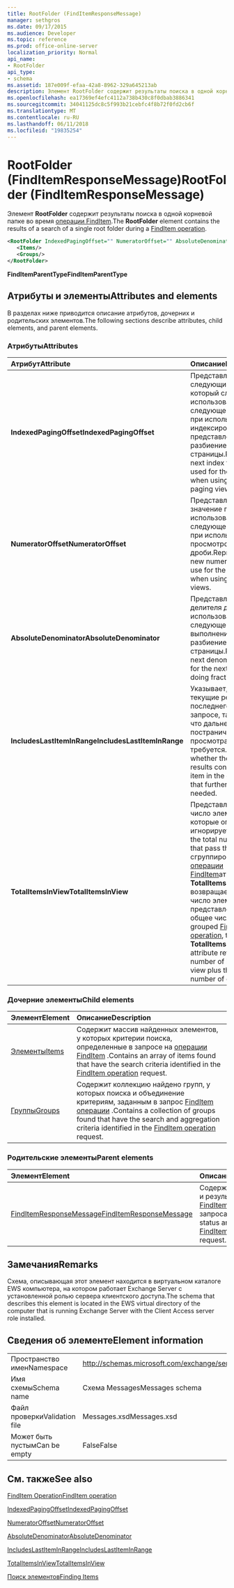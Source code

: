 ```yaml
---
title: RootFolder (FindItemResponseMessage)
manager: sethgros
ms.date: 09/17/2015
ms.audience: Developer
ms.topic: reference
ms.prod: office-online-server
localization_priority: Normal
api_name:
- RootFolder
api_type:
- schema
ms.assetid: 187e009f-efaa-42a8-8962-329a645213ab
description: Элемент RootFolder содержит результаты поиска в одной корневой папке во время операции FindItem.
ms.openlocfilehash: ea17369ef4efc4112a738b430c8f0dbab3886341
ms.sourcegitcommit: 34041125dc8c5f993b21cebfc4f8b72f0fd2cb6f
ms.translationtype: MT
ms.contentlocale: ru-RU
ms.lasthandoff: 06/11/2018
ms.locfileid: "19835254"
---
```

# <a name="rootfolder-finditemresponsemessage"></a><span data-ttu-id="03034-103">RootFolder (FindItemResponseMessage)</span><span class="sxs-lookup"><span data-stu-id="03034-103">RootFolder (FindItemResponseMessage)</span></span>

<span data-ttu-id="03034-104">Элемент **RootFolder** содержит результаты поиска в одной корневой папке во время [операции FindItem](finditem-operation.md).</span><span class="sxs-lookup"><span data-stu-id="03034-104">The **RootFolder** element contains the results of a search of a single root folder during a [FindItem operation](finditem-operation.md).</span></span>
  
```xml
<RootFolder IndexedPagingOffset="" NumeratorOffset="" AbsoluteDenominator="" IncludesLastItemInRange="" TotalItemsInView="">
   <Items/>
   <Groups/>
</RootFolder>
```

 <span data-ttu-id="03034-105">**FindItemParentType**</span><span class="sxs-lookup"><span data-stu-id="03034-105">**FindItemParentType**</span></span>
## <a name="attributes-and-elements"></a><span data-ttu-id="03034-106">Атрибуты и элементы</span><span class="sxs-lookup"><span data-stu-id="03034-106">Attributes and elements</span></span>

<span data-ttu-id="03034-107">В разделах ниже приводится описание атрибутов, дочерних и родительских элементов.</span><span class="sxs-lookup"><span data-stu-id="03034-107">The following sections describe attributes, child elements, and parent elements.</span></span>
  
### <a name="attributes"></a><span data-ttu-id="03034-108">Атрибуты</span><span class="sxs-lookup"><span data-stu-id="03034-108">Attributes</span></span>

|<span data-ttu-id="03034-109">**Атрибут**</span><span class="sxs-lookup"><span data-stu-id="03034-109">**Attribute**</span></span>|<span data-ttu-id="03034-110">**Описание**</span><span class="sxs-lookup"><span data-stu-id="03034-110">**Description**</span></span>|
|:-----|:-----|
|<span data-ttu-id="03034-111">**IndexedPagingOffset**</span><span class="sxs-lookup"><span data-stu-id="03034-111">**IndexedPagingOffset**</span></span> <br/> |<span data-ttu-id="03034-112">Представляет следующий индекс, который следует использовать для следующего запроса при использовании индексированного представления разбиение на страницы.</span><span class="sxs-lookup"><span data-stu-id="03034-112">Represents the next index that should be used for the next request when using an indexed paging view.</span></span>  <br/> |
|<span data-ttu-id="03034-113">**NumeratorOffset**</span><span class="sxs-lookup"><span data-stu-id="03034-113">**NumeratorOffset**</span></span> <br/> |<span data-ttu-id="03034-114">Представляет новое значение перечислителя использовать для следующего запроса при использовании просмотров страниц дроби.</span><span class="sxs-lookup"><span data-stu-id="03034-114">Represents the new numerator value to use for the next request when using fraction page views.</span></span>  <br/> |
|<span data-ttu-id="03034-115">**AbsoluteDenominator**</span><span class="sxs-lookup"><span data-stu-id="03034-115">**AbsoluteDenominator**</span></span> <br/> |<span data-ttu-id="03034-116">Представляет Далее делителя для использования в следующем запросе при выполнении дробная разбиение на страницы.</span><span class="sxs-lookup"><span data-stu-id="03034-116">Represents the next denominator to use for the next request when doing fractional paging.</span></span>  <br/> |
|<span data-ttu-id="03034-117">**IncludesLastItemInRange**</span><span class="sxs-lookup"><span data-stu-id="03034-117">**IncludesLastItemInRange**</span></span> <br/> |<span data-ttu-id="03034-118">Указывает, содержат ли текущие результаты последнего элемента в запросе, таким образом, что дальнейшей постраничного просмотра не требуется.</span><span class="sxs-lookup"><span data-stu-id="03034-118">Indicates whether the current results contain the last item in the query, such that further paging is not needed.</span></span>  <br/> |
|<span data-ttu-id="03034-119">**TotalItemsInView**</span><span class="sxs-lookup"><span data-stu-id="03034-119">**TotalItemsInView**</span></span> <br/> |<span data-ttu-id="03034-120">Представляет общее число элементов, которые ограничение игнорируется.</span><span class="sxs-lookup"><span data-stu-id="03034-120">Represents the total number of items that pass the restriction.</span></span> <span data-ttu-id="03034-121">В сгруппированных [операции FindItem](finditem-operation.md)атрибут **TotalItemsInView** возвращает общее число элементов в представлении, а также общее число групп.</span><span class="sxs-lookup"><span data-stu-id="03034-121">In a grouped [FindItem operation](finditem-operation.md), the **TotalItemsInView** attribute returns the total number of items in the view plus the total number of groups.</span></span>  <br/> |
   
### <a name="child-elements"></a><span data-ttu-id="03034-122">Дочерние элементы</span><span class="sxs-lookup"><span data-stu-id="03034-122">Child elements</span></span>

|<span data-ttu-id="03034-123">**Элемент**</span><span class="sxs-lookup"><span data-stu-id="03034-123">**Element**</span></span>|<span data-ttu-id="03034-124">**Описание**</span><span class="sxs-lookup"><span data-stu-id="03034-124">**Description**</span></span>|
|:-----|:-----|
|[<span data-ttu-id="03034-125">Элементы</span><span class="sxs-lookup"><span data-stu-id="03034-125">Items</span></span>](items.md) <br/> |<span data-ttu-id="03034-126">Содержит массив найденных элементов, у которых критерии поиска, определенные в запросе на [операции FindItem](finditem-operation.md) .</span><span class="sxs-lookup"><span data-stu-id="03034-126">Contains an array of items found that have the search criteria identified in the [FindItem operation](finditem-operation.md) request.</span></span>  <br/> |
|[<span data-ttu-id="03034-127">Группы</span><span class="sxs-lookup"><span data-stu-id="03034-127">Groups</span></span>](groups.md) <br/> |<span data-ttu-id="03034-128">Содержит коллекцию найдено групп, у которых поиска и объединение критериям, заданным в запрос [FindItem операции](finditem-operation.md) .</span><span class="sxs-lookup"><span data-stu-id="03034-128">Contains a collection of groups found that have the search and aggregation criteria identified in the [FindItem operation](finditem-operation.md) request.</span></span>  <br/> |
   
### <a name="parent-elements"></a><span data-ttu-id="03034-129">Родительские элементы</span><span class="sxs-lookup"><span data-stu-id="03034-129">Parent elements</span></span>

|<span data-ttu-id="03034-130">**Элемент**</span><span class="sxs-lookup"><span data-stu-id="03034-130">**Element**</span></span>|<span data-ttu-id="03034-131">**Описание**</span><span class="sxs-lookup"><span data-stu-id="03034-131">**Description**</span></span>|
|:-----|:-----|
|[<span data-ttu-id="03034-132">FindItemResponseMessage</span><span class="sxs-lookup"><span data-stu-id="03034-132">FindItemResponseMessage</span></span>](finditemresponsemessage.md) <br/> |<span data-ttu-id="03034-133">Содержит состояние и результат [операции FindItem](finditem-operation.md) запроса.</span><span class="sxs-lookup"><span data-stu-id="03034-133">Contains the status and result of a [FindItem operation](finditem-operation.md) request.</span></span>  <br/> |
   
## <a name="remarks"></a><span data-ttu-id="03034-134">Замечания</span><span class="sxs-lookup"><span data-stu-id="03034-134">Remarks</span></span>

<span data-ttu-id="03034-135">Схема, описывающая этот элемент находится в виртуальном каталоге EWS компьютера, на котором работает Exchange Server с установленной ролью сервера клиентского доступа.</span><span class="sxs-lookup"><span data-stu-id="03034-135">The schema that describes this element is located in the EWS virtual directory of the computer that is running Exchange Server with the Client Access server role installed.</span></span>
  
## <a name="element-information"></a><span data-ttu-id="03034-136">Сведения об элементе</span><span class="sxs-lookup"><span data-stu-id="03034-136">Element information</span></span>

|||
|:-----|:-----|
|<span data-ttu-id="03034-137">Пространство имен</span><span class="sxs-lookup"><span data-stu-id="03034-137">Namespace</span></span>  <br/> |http://schemas.microsoft.com/exchange/services/2006/messages  <br/> |
|<span data-ttu-id="03034-138">Имя схемы</span><span class="sxs-lookup"><span data-stu-id="03034-138">Schema name</span></span>  <br/> |<span data-ttu-id="03034-139">Схема Messages</span><span class="sxs-lookup"><span data-stu-id="03034-139">Messages schema</span></span>  <br/> |
|<span data-ttu-id="03034-140">Файл проверки</span><span class="sxs-lookup"><span data-stu-id="03034-140">Validation file</span></span>  <br/> |<span data-ttu-id="03034-141">Messages.xsd</span><span class="sxs-lookup"><span data-stu-id="03034-141">Messages.xsd</span></span>  <br/> |
|<span data-ttu-id="03034-142">Может быть пустым</span><span class="sxs-lookup"><span data-stu-id="03034-142">Can be empty</span></span>  <br/> |<span data-ttu-id="03034-143">False</span><span class="sxs-lookup"><span data-stu-id="03034-143">False</span></span>  <br/> |
   
## <a name="see-also"></a><span data-ttu-id="03034-144">См. также</span><span class="sxs-lookup"><span data-stu-id="03034-144">See also</span></span>



[<span data-ttu-id="03034-145">FindItem Operation</span><span class="sxs-lookup"><span data-stu-id="03034-145">FindItem operation</span></span>](finditem-operation.md)
  
[<span data-ttu-id="03034-146">IndexedPagingOffset</span><span class="sxs-lookup"><span data-stu-id="03034-146">IndexedPagingOffset</span></span>](https://msdn.microsoft.com/library/ExchangeWebServices.FindItemParentType.IndexedPagingOffset.aspx)
  
[<span data-ttu-id="03034-147">NumeratorOffset</span><span class="sxs-lookup"><span data-stu-id="03034-147">NumeratorOffset</span></span>](https://msdn.microsoft.com/library/ExchangeWebServices.FindItemParentType.NumeratorOffset.aspx)
  
[<span data-ttu-id="03034-148">AbsoluteDenominator</span><span class="sxs-lookup"><span data-stu-id="03034-148">AbsoluteDenominator</span></span>](https://msdn.microsoft.com/library/ExchangeWebServices.FindItemParentType.AbsoluteDenominator.aspx)
  
[<span data-ttu-id="03034-149">IncludesLastItemInRange</span><span class="sxs-lookup"><span data-stu-id="03034-149">IncludesLastItemInRange</span></span>](https://msdn.microsoft.com/library/ExchangeWebServices.FindItemParentType.IncludesLastItemInRange.aspx)
  
[<span data-ttu-id="03034-150">TotalItemsInView</span><span class="sxs-lookup"><span data-stu-id="03034-150">TotalItemsInView</span></span>](https://msdn.microsoft.com/library/ExchangeWebServices.FindItemParentType.TotalItemsInView.aspx)


[<span data-ttu-id="03034-151">Поиск элементов</span><span class="sxs-lookup"><span data-stu-id="03034-151">Finding Items</span></span>](http://msdn.microsoft.com/library/63af1f9c-464b-4fca-9ae3-3d60f24ca93c%28Office.15%29.aspx)

